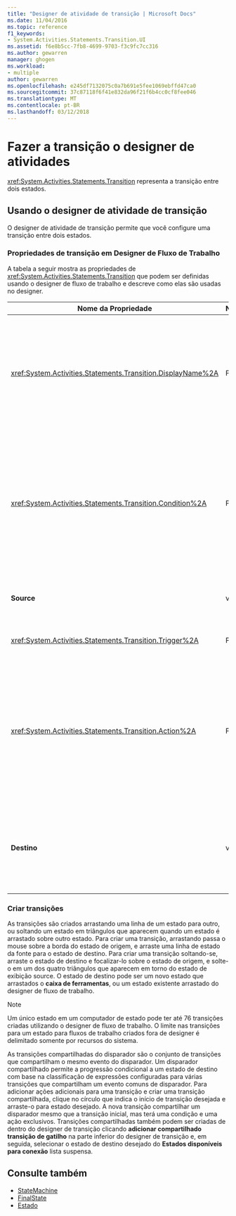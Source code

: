 ```yaml
---
title: "Designer de atividade de transição | Microsoft Docs"
ms.date: 11/04/2016
ms.topic: reference
f1_keywords:
- System.Activities.Statements.Transition.UI
ms.assetid: f6e8b5cc-7fb8-4699-9703-f3c9fc7cc316
ms.author: gewarren
manager: ghogen
ms.workload:
- multiple
author: gewarren
ms.openlocfilehash: e245df7132075c0a7b691e5fee1069ebffd47ca0
ms.sourcegitcommit: 37c87118f6f41e832da96f21f6b4cc0cf8fee046
ms.translationtype: MT
ms.contentlocale: pt-BR
ms.lasthandoff: 03/12/2018
---
```

# <a name="transition-activity-designer"></a>Fazer a transição o designer de atividades
<xref:System.Activities.Statements.Transition> representa a transição entre dois estados.

## <a name="using-the-transition-activity-designer"></a>Usando o designer de atividade de transição
 O designer de atividade de transição permite que você configure uma transição entre dois estados.

### <a name="transition-properties-in-the-workflow-designer"></a>Propriedades de transição em Designer de Fluxo de Trabalho
 A tabela a seguir mostra as propriedades de <xref:System.Activities.Statements.Transition> que podem ser definidas usando o designer de fluxo de trabalho e descreve como elas são usadas no designer.

|Nome da Propriedade|Necessária|Uso|
|-------------------|--------------|-----------|
|<xref:System.Activities.Statements.Transition.DisplayName%2A>|False|Especifica o nome amigável do designer de atividade de <xref:System.Activities.Statements.Transition> . O valor padrão é **T1**. O valor pode ser editado na grade de propriedade, no cabeçalho de designer expandido de transição, e o cabeçalho da seção de ação dentro do designer expandido de transição. <xref:System.Activities.Activity.DisplayName%2A> é usado em navegação de rastreamento que é exibida na parte superior do designer de fluxo de trabalho.<br /><br /> Embora não seja necessário <xref:System.Activities.Activity.DisplayName%2A> restrita, é uma prática recomendada usar um.|
|<xref:System.Activities.Statements.Transition.Condition%2A>|False|Se estiver presente, especifica uma expressão que deve ser avaliadas como **True** antes do controle é passado para o estado de destino. Essa condição pode ser editada na grade de propriedade e expandido no designer de transição. Várias condições em uma transição compartilhado são avaliadas na ordem em que aparecem no designer de transição. **Observação:** Observe que, se o <xref:System.Activities.Statements.Transition.Condition%2A> de uma transição é avaliada como **False** (ou todas as condições de uma transição de gatilho compartilhado são avaliadas como **False**), não ocorrerá a transição e todos os gatilhos para todas as transições do estado serão reagendados. Neste tutorial, essa situação não pode ocorrer devido à maneira como as condições são configuradas (temos ações específicas para se o palpite está correto ou incorreto).|
|**Source**|verdadeiro|Indica o estado de que essa transição se origina. Clicando no nome do estado de origem alterna a exibição do designer para uma exibição expandida de estado. Esse valor é definido quando a transição é criada e não pode ser alterada.|
|<xref:System.Activities.Statements.Transition.Trigger%2A>|False|Especifica a atividade cuja conclusão inicia a transição. Para definir essa atividade, arraste uma atividade do **caixa de ferramentas** e solte-a para o **gatilho** seção da transição.|
|<xref:System.Activities.Statements.Transition.Action%2A>|False|Especifica a atividade que é executada quando a atividade de gatilho concluída e o <xref:System.Activities.Statements.Transition.Condition%2A>, se presente, é avaliada como **true**. Esta atividade é executada ao fazer a transição para estado de destino, após a atividade de <xref:System.Activities.Statements.State.Exit%2A> para o estado de origem, se presentes, é executada. Quando o designer de transição é expandido, esse valor pode ser definido, arrastando uma atividade do **caixa de ferramentas** e descarte-a para o **ação** seção da transição. Pode haver várias ações para uma única transição. As ações individuais podem ser expandidos e reduzido, e podem ser classificadas clicando para cima ou para baixo a seta que aparece em ação quando há várias ações em uma transição.|
|**Destino**|verdadeiro|Indica o estado que as transições do computador de estado após a transição concluírem. Isso corresponde à propriedade de <xref:System.Activities.Statements.Transition.To%2A> de transição no modelo de objeto. Clicando no nome do estado de destino alterna a exibição do designer para uma exibição expandida de estado. Esse valor é definido quando a transição é criada e pode ser modificada arrastando a seta que se conecta a transição para estado de destino no designer.|

### <a name="creating-transitions"></a>Criar transições
 As transições são criados arrastando uma linha de um estado para outro, ou soltando um estado em triângulos que aparecem quando um estado é arrastado sobre outro estado. Para criar uma transição, arrastando passa o mouse sobre a borda do estado de origem, e arraste uma linha de estado da fonte para o estado de destino. Para criar uma transição soltando-se, arraste o estado de destino e focalizar-lo sobre o estado de origem, e solte-o em um dos quatro triângulos que aparecem em torno do estado de exibição source. O estado de destino pode ser um novo estado que arrastados o **caixa de ferramentas**, ou um estado existente arrastado do designer de fluxo de trabalho.

> [!NOTE]
> Um único estado em um computador de estado pode ter até 76 transições criadas utilizando o designer de fluxo de trabalho. O limite nas transições para um estado para fluxos de trabalho criados fora de designer é delimitado somente por recursos do sistema.

 As transições compartilhadas do disparador são o conjunto de transições que compartilham o mesmo evento do disparador. Um disparador compartilhado permite a progressão condicional a um estado de destino com base na classificação de expressões configuradas para várias transições que compartilham um evento comuns de disparador. Para adicionar ações adicionais para uma transição e criar uma transição compartilhada, clique no círculo que indica o início de transição desejada e arraste-o para estado desejado. A nova transição compartilhar um disparador mesmo que a transição inicial, mas terá uma condição e uma ação exclusivos. Transições compartilhadas também podem ser criadas de dentro do designer de transição clicando **adicionar compartilhado transição de gatilho** na parte inferior do designer de transição e, em seguida, selecionar o estado de destino desejado do  **Estados disponíveis para conexão** lista suspensa.

## <a name="see-also"></a>Consulte também

- [StateMachine](../workflow-designer/statemachine-activity-designer.md)
- [FinalState](../workflow-designer/finalstate-activity-designer.md)
- [Estado](../workflow-designer/state-activity-designer.md)